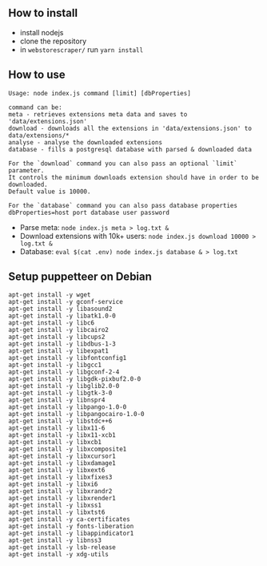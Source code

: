 ## How to install

* install nodejs
* clone the repository
* in `webstorescraper/` run `yarn install`

## How to use

```
Usage: node index.js command [limit] [dbProperties]

command can be:
meta - retrieves extensions meta data and saves to 'data/extensions.json'
download - downloads all the extensions in 'data/extensions.json' to data/extensions/*
analyse - analyse the downloaded extensions
database - fills a postgresql database with parsed & downloaded data

For the `download` command you can also pass an optional `limit` parameter.
It controls the minimum downloads extension should have in order to be downloaded.
Default value is 10000.

For the `database` command you can also pass database properties
dbProperties=host port database user password
```

* Parse meta: `node index.js meta > log.txt &`
* Download extensions with 10k+ users: `node index.js download 10000 > log.txt &`
* Database: `eval $(cat .env) node index.js database & > log.txt`

## Setup puppetteer on Debian

```
apt-get install -y wget
apt-get install -y gconf-service
apt-get install -y libasound2
apt-get install -y libatk1.0-0
apt-get install -y libc6
apt-get install -y libcairo2
apt-get install -y libcups2
apt-get install -y libdbus-1-3
apt-get install -y libexpat1
apt-get install -y libfontconfig1
apt-get install -y libgcc1
apt-get install -y libgconf-2-4
apt-get install -y libgdk-pixbuf2.0-0
apt-get install -y libglib2.0-0
apt-get install -y libgtk-3-0
apt-get install -y libnspr4
apt-get install -y libpango-1.0-0
apt-get install -y libpangocairo-1.0-0
apt-get install -y libstdc++6
apt-get install -y libx11-6
apt-get install -y libx11-xcb1
apt-get install -y libxcb1
apt-get install -y libxcomposite1
apt-get install -y libxcursor1
apt-get install -y libxdamage1
apt-get install -y libxext6
apt-get install -y libxfixes3
apt-get install -y libxi6
apt-get install -y libxrandr2
apt-get install -y libxrender1
apt-get install -y libxss1
apt-get install -y libxtst6
apt-get install -y ca-certificates
apt-get install -y fonts-liberation
apt-get install -y libappindicator1
apt-get install -y libnss3
apt-get install -y lsb-release
apt-get install -y xdg-utils
```
